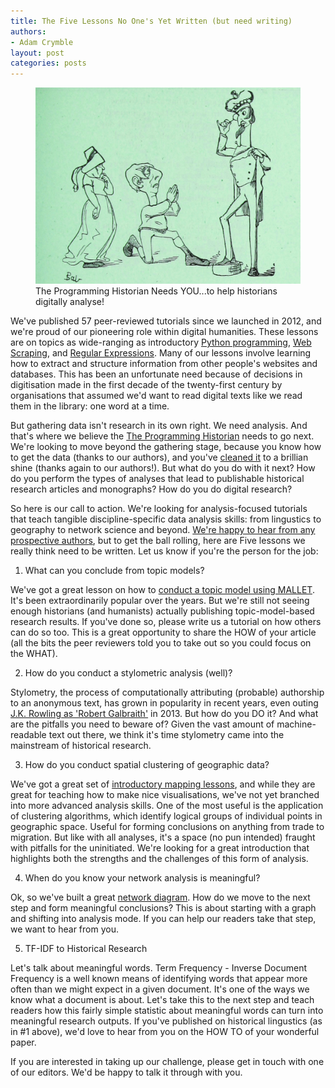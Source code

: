 ```yaml
---
title: The Five Lessons No One's Yet Written (but need writing)
authors:
- Adam Crymble
layout: post
categories: posts
---
```



<p><figure><a href="../images/call-to-action/call-to-action.jpg">
        <img src="../images/call-to-action/call-to-action.jpg" alt=""/></a><figcaption>
    The Programming Historian Needs YOU...to help historians digitally analyse!</figcaption></figure></p>

We've published 57 peer-reviewed tutorials since we launched in 2012, and we're proud of our pioneering role within digital humanities. These lessons are on topics as wide-ranging as introductory [Python programming](http://programminghistorian.org/lessons/introduction-and-installation), [Web Scraping](http://programminghistorian.org/lessons/automated-downloading-with-wget), and [Regular Expressions](http://programminghistorian.org/lessons/understanding-regular-expressions). Many of our lessons involve learning how to extract and structure information from other people's websites and databases. This has been an unfortunate need because of decisions in digitisation made in the first decade of the twenty-first century by organisations that assumed we'd want to read digital texts like we read them in the library: one word at a time.

But gathering data isn't research in its own right. We need analysis. And that's where we believe the [The Programming Historian](http://programminghistorian.org) needs to go next. We're looking to move beyond the gathering stage, because you know how to get the data (thanks to our authors), and you've [cleaned it](http://programminghistorian.org/lessons/cleaning-data-with-openrefine) to a brillian shine (thanks again to our authors!). But what do you do with it next? How do you perform the types of analyses that lead to publishable historical research articles and monographs? How do you do digital research?

So here is our call to action. We're looking for analysis-focused tutorials that teach tangible discipline-specific data analysis skills: from lingustics to geography to network science and beyond. [We're happy to hear from any prospective authors](http://programminghistorian.org/contribute), but to get the ball rolling, here are Five lessons we really think need to be written. Let us know if you're the person for the job:

1) What can you conclude from topic models?

We've got a great lesson on how to [conduct a topic model using MALLET](http://programminghistorian.org/lessons/topic-modeling-and-mallet). It's been extraordinarily popular over the years. But we're still not seeing enough historians (and humanists) actually publishing topic-model-based research results. If you've done so, please write us a tutorial on how others can do so too. This is a great opportunity to share the HOW of your article (all the bits the peer reviewers told you to take out so you could focus on the WHAT).

2) How do you conduct a stylometric analysis (well)?

Stylometry, the process of computationally attributing (probable) authorship to an anonymous text, has grown in popularity in recent years, even outing [J.K. Rowling as 'Robert Galbraith'](http://languagelog.ldc.upenn.edu/nll/?p=5315) in 2013. But how do you DO it? And what are the pitfalls you need to beware of? Given the vast amount of machine-readable text out there, we think it's time stylometry came into the mainstream of historical research.

3) How do you conduct spatial clustering of geographic data?

We've got a great set of [introductory mapping lessons](http://programminghistorian.org/lessons/googlemaps-googleearth), and while they are great for teaching how to make nice visualisations, we've not yet branched into more advanced analysis skills. One of the most useful is the application of clustering algorithms, which identify logical groups of individual points in geographic space. Useful for forming conclusions on anything from trade to migration. But like with all analyses, it's a space (no pun intended) fraught with pitfalls for the uninitiated. We're looking for a great introduction that highlights both the strengths and the challenges of this form of analysis.

4) When do you know your network analysis is meaningful?

Ok, so we've built a great [network diagram](http://programminghistorian.org/lessons/creating-network-diagrams-from-historical-sources). How do we move to the next step and form meaningful conclusions? This is about starting with a graph and shifting into analysis mode. If you can help our readers take that step, we want to hear from you.

5) TF-IDF to Historical Research

Let's talk about meaningful words. Term Frequency - Inverse Document Frequency is a well known means of identifying words that appear more often than we might expect in a given document. It's one of the ways we know what a document is about. Let's take this to the next step and teach readers how this fairly simple statistic about meaningful words can turn into meaningful research outputs. If you've published on historical lingustics (as in #1 above), we'd love to hear from you on the HOW TO of your wonderful paper.

If you are interested in taking up our challenge, please get in touch with one of our editors. We'd be happy to talk it through with you.